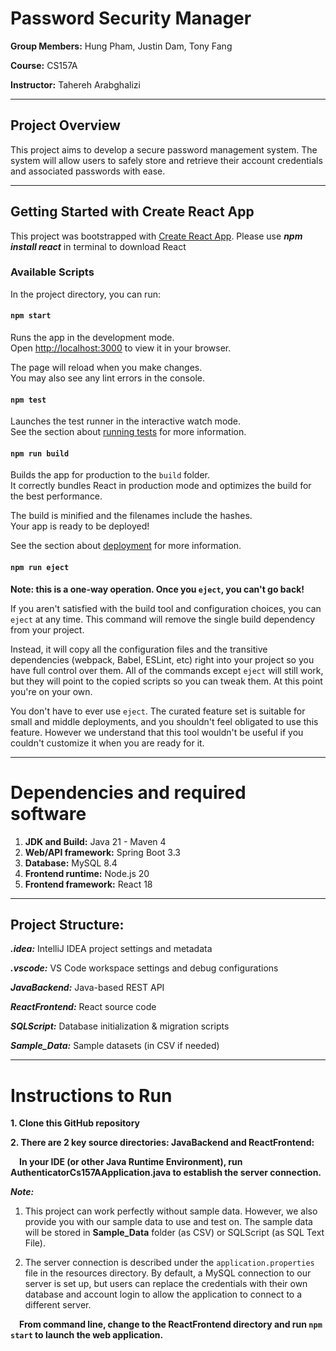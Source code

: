 # Password Security Manager


**Group Members:** Hung Pham, Justin Dam, Tony Fang

**Course:** CS157A 

**Instructor:** Tahereh Arabghalizi  

---
## Project Overview
This project aims to develop a secure password management system. The system will allow users to safely store and retrieve their account credentials and associated passwords with ease.

---
## Getting Started with Create React App

This project was bootstrapped with [Create React App](https://github.com/facebook/create-react-app). 
Please use ***npm install react*** in terminal to download React

### Available Scripts

In the project directory, you can run:

#### `npm start`

Runs the app in the development mode.\
Open [http://localhost:3000](http://localhost:3000) to view it in your browser.

The page will reload when you make changes.\
You may also see any lint errors in the console.

#### `npm test`

Launches the test runner in the interactive watch mode.\
See the section about [running tests](https://facebook.github.io/create-react-app/docs/running-tests) for more information.

#### `npm run build`

Builds the app for production to the `build` folder.\
It correctly bundles React in production mode and optimizes the build for the best performance.

The build is minified and the filenames include the hashes.\
Your app is ready to be deployed!

See the section about [deployment](https://facebook.github.io/create-react-app/docs/deployment) for more information.

#### `npm run eject`

**Note: this is a one-way operation. Once you `eject`, you can't go back!**

If you aren't satisfied with the build tool and configuration choices, you can `eject` at any time. This command will remove the single build dependency from your project.

Instead, it will copy all the configuration files and the transitive dependencies (webpack, Babel, ESLint, etc) right into your project so you have full control over them. All of the commands except `eject` will still work, but they will point to the copied scripts so you can tweak them. At this point you're on your own.

You don't have to ever use `eject`. The curated feature set is suitable for small and middle deployments, and you shouldn't feel obligated to use this feature. However we understand that this tool wouldn't be useful if you couldn't customize it when you are ready for it.

---
# Dependencies and required software
1. **JDK and Build:** Java 21 - Maven 4
2. **Web/API framework:** Spring Boot 3.3
3. **Database:** MySQL 8.4
4. **Frontend runtime:** Node.js 20
5. **Frontend framework:** React 18  

---
## Project Structure:

***.idea:*** IntelliJ IDEA project settings and metadata

***.vscode:*** VS Code workspace settings and debug configurations

***JavaBackend:*** Java-based REST API

***ReactFrontend:*** React source code

***SQLScript:*** Database initialization & migration scripts

***Sample_Data:*** Sample datasets (in CSV if needed)

---
# Instructions to Run
**1. Clone this GitHub repository**

**2. There are 2 key source directories: JavaBackend and ReactFrontend:**

&emsp;**In your IDE (or other Java Runtime Environment), 
run AuthenticatorCs157AApplication.java to establish the server connection.**


***Note:***

1. This project can work perfectly without sample data. However, we also provide you with our sample data to use and test on. The sample data will be stored in **Sample_Data** folder (as CSV) or SQLScript (as SQL Text File).

2. The server connection is described under the `application.properties` file in the resources directory. By default, a MySQL connection to our server is set up, but users can replace the credentials with their own database and account login to allow the application to connect to a different server.

&emsp;**From command line, change to the ReactFrontend directory and run `npm start` to launch the web application.**

